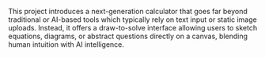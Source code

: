 This project introduces a next-generation calculator that goes far beyond traditional or AI-based tools which typically rely on text input or static image uploads. Instead, it offers a draw-to-solve interface allowing users to sketch equations, diagrams, or abstract questions directly on a canvas, blending human intuition with AI intelligence.
